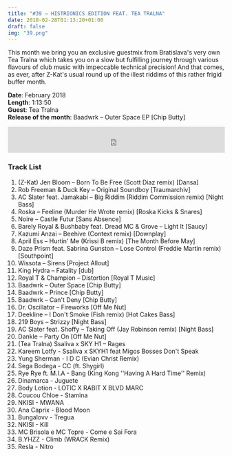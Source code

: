 ```yaml
---
title: "#39 – HISTRIONICS EDITION FEAT. TEA TRALNA"
date: 2018-02-28T01:13:20+01:00
draft: false
img: "39.png"
---
```


This month we bring you an exclusive guestmix from Bratislava's very own Tea Tralna which takes you on a slow but fulfilling journey through various flavours of club music with impeccable technical precision! And that comes, as ever, after Z-Kat's usual round up of the illest riddims of this rather frigid buffer month.​

**Date**: February 2018  
**Length**: 1:13:50  
**Guest**: Tea Tralna  
**Release of the month**: Baadwrk – Outer Space EP [Chip Butty]

<div>
<iframe width="100%" height="60" src="https://www.mixcloud.com/widget/iframe/?hide_cover=1&mini=1&feed=%2Fzkat%2Fmasquerave-podcast-39-histrionics-edition-feat-tea-tralna%2F" frameborder="0" ></iframe>
</div>

### Track List

1. (Z-Kat) Jen Bloom – Born To Be Free (Scott Diaz remix) [Dansa]
2. Rob Freeman & Duck Key – Original Soundboy [Traumarchiv]
3. AC Slater feat. Jamakabi – Big Riddim (Riddim Commission remix) [Night Bass]
4. Roska – Feeline (Murder He Wrote remix) [Roska Kicks & Snares]
5. Noire – Castle Futur [Sans Absence]
6. Barely Royal & Bushbaby feat. Dread MC & Grove – Light It [Saucy]
7. Kazumi Anzai – Beehive (Context remix) [Downplay]
8. April Ess – Hurtin' Me (Krissi B remix) [The Month Before May]
9. Daze Prism feat. Sabrina Gunston – Lose Control (Freddie Martin remix) [Southpoint]
10. Wissota – Sirens [Project Allout]
11. King Hydra – Fatality [dub]
12. Royal T & Champion – Distortion [Royal T Music]
13. Baadwrk – Outer Space [Chip Butty]
14. Baadwrk – Prince [Chip Butty]
15. Baadwrk – Can't Deny [Chip Butty]
16. Dr. Oscillator – Fireworks [Off Me Nut]
17. Deekline – I Don't Smoke (Fish remix) [Hot Cakes Bass]
18. 219 Boys – Strizzy [Night Bass]
19. AC Slater feat. Shoffy – Taking Off (Jay Robinson remix) [Night Bass]
20. Dankle – Party On [Off Me Nut]
21. (Tea Tralna) Ssaliva x SKY H1 – Rages
22. Kareem Lotfy - Ssaliva x SKYH1 feat Migos Bosses Don't Speak
23. Yung Sherman - I D C (Evian Christ Remix)
24. Sega Bodega - CC (ft. Shygirl)
25. Rye Rye ft. M.I.A - Bang (King Kong ''Having A Hard Time'' Remix)
26. Dinamarca - Juguete
27. Body Lotion - LOTIC X RABIT X BLVD MARC
28. Coucou Chloe - Stamina
29. NKISI - MWANA
30. Ana Caprix - Blood Moon
31. Bungalovv - Tregua
32. NKISI - Kill
33. MC Brisola e MC Topre - Come e Sai Fora
34. B.YHZZ - Climb (WRACK Remix)
35. Resla - Nitro

